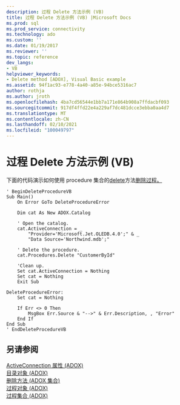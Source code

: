 ```yaml
---
description: 过程 Delete 方法示例 (VB)
title: 过程 Delete 方法示例 (VB) |Microsoft Docs
ms.prod: sql
ms.prod_service: connectivity
ms.technology: ado
ms.custom: ''
ms.date: 01/19/2017
ms.reviewer: ''
ms.topic: reference
dev_langs:
- VB
helpviewer_keywords:
- Delete method [ADOX], Visual Basic example
ms.assetid: 94f1ac93-e778-4a40-a85e-94bce5316ac7
author: rothja
ms.author: jroth
ms.openlocfilehash: 4ba7cd56544e1bb7a171e864b908a7ffdacbf093
ms.sourcegitcommit: 917df4ffd22e4a229af7dc481dcce3ebba0aa4d7
ms.translationtype: MT
ms.contentlocale: zh-CN
ms.lasthandoff: 02/10/2021
ms.locfileid: "100049797"
---
```

# <a name="procedures-delete-method-example-vb"></a>过程 Delete 方法示例 (VB)
下面的代码演示如何使用 procedure 集合的[delete](./delete-method-adox-collections.md)方法[删除过程。](./procedures-collection-adox.md)  
  
```  
' BeginDeleteProcedureVB  
Sub Main()  
    On Error GoTo DeleteProcedureError  
  
    Dim cat As New ADOX.Catalog  
  
    ' Open the catalog.  
    cat.ActiveConnection = _  
        "Provider='Microsoft.Jet.OLEDB.4.0';" & _  
        "Data Source='Northwind.mdb';"  
  
    ' Delete the procedure.  
    cat.Procedures.Delete "CustomerById"  
  
    'Clean up.  
    Set cat.ActiveConnection = Nothing  
    Set cat = Nothing  
    Exit Sub  
  
DeleteProcedureError:  
    Set cat = Nothing  
  
    If Err <> 0 Then  
        MsgBox Err.Source & "-->" & Err.Description, , "Error"  
    End If  
End Sub  
' EndDeleteProcedureVB  
```  
  
## <a name="see-also"></a>另请参阅  
 [ActiveConnection 属性 (ADOX) ](./activeconnection-property-adox.md)   
 [目录对象 (ADOX) ](./catalog-object-adox.md)   
 [删除方法 (ADOX 集合) ](./delete-method-adox-collections.md)   
 [过程对象 (ADOX) ](./procedure-object-adox.md)   
 [过程集合 (ADOX)](./procedures-collection-adox.md)